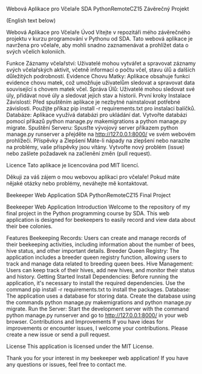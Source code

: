Webová Aplikace pro Včelaře
SDA PythonRemoteCZ15 Závěrečný Projekt

(English text below)

Webová Aplikace pro Včelaře
Úvod
Vítejte v repozitáři mého závěrečného projektu v kurzu programování v Pythonu od SDA. Tato webová aplikace je navržena pro včelaře, aby mohli snadno zaznamenávat a prohlížet data o svých včelích koloniích.

Funkce
Záznamy včelařství: Uživatelé mohou vytvářet a spravovat záznamy svých včelařských aktivit, včetně informací o počtu včel, stavu úlů a dalších důležitých podrobností.
Evidence Chovu Matky: Aplikace obsahuje funkci evidence chovu matek, což umožňuje uživatelům sledovat a spravovat data související s chovem matek včel.
Správa Úlů: Uživatelé mohou sledovat své úly, přidávat nové úly a sledovat jejich stav a historii.
První kroky
Instalace Závislostí: Před spuštěním aplikace je nezbytné nainstalovat potřebné závislosti. Použijte příkaz pip install -r requirements.txt pro instalaci balíčků.
Databáze: Aplikace využívá databázi pro ukládání dat. Vytvořte databázi pomocí příkazů python manage.py makemigrations a python manage.py migrate.
Spuštění Serveru: Spusťte vývojový server příkazem python manage.py runserver a přejděte na http://127.0.0.1:8000/ ve svém webovém prohlížeči.
Příspěvky a Zlepšení
Máte-li nápady na zlepšení nebo narazíte na problémy, vaše příspěvky jsou vítány. Vytvořte nový problém (issue) nebo zašlete požadavek na začlenění změn (pull request).

Licence
Tato aplikace je licencována pod MIT licencí.

Děkuji za váš zájem o mou webovou aplikaci pro včelaře! Pokud máte nějaké otázky nebo problémy, neváhejte mě kontaktovat.

Beekeeper Web Application
SDA PythonRemoteCZ15 Final Project

Beekeeper Web Application
Introduction
Welcome to the repository of my final project in the Python programming course by SDA. This web application is designed for beekeepers to easily record and view data about their bee colonies.

Features
Beekeeping Records: Users can create and manage records of their beekeeping activities, including information about the number of bees, hive status, and other important details.
Breeder Queen Registry: The application includes a breeder queen registry function, allowing users to track and manage data related to breeding queen bees.
Hive Management: Users can keep track of their hives, add new hives, and monitor their status and history.
Getting Started
Install Dependencies: Before running the application, it's necessary to install the required dependencies. Use the command pip install -r requirements.txt to install the packages.
Database: The application uses a database for storing data. Create the database using the commands python manage.py makemigrations and python manage.py migrate.
Run the Server: Start the development server with the command python manage.py runserver and go to http://127.0.0.1:8000/ in your web browser.
Contributions and Improvements
If you have ideas for improvements or encounter issues, I welcome your contributions. Please create a new issue or send a pull request.

License
This application is licensed under the MIT License.

Thank you for your interest in my beekeeper web application! If you have any questions or issues, feel free to contact me.
